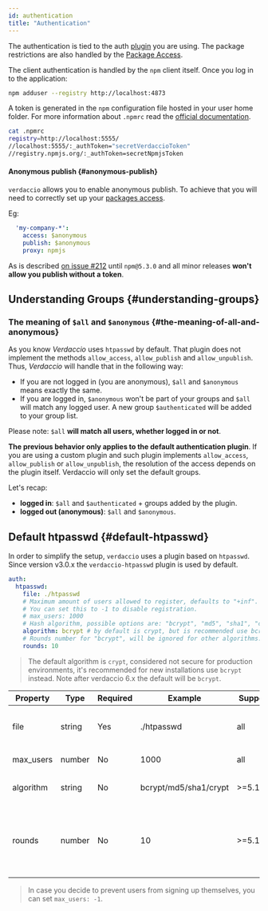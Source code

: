 ```yaml
---
id: authentication
title: "Authentication"
---
```


The authentication is tied to the auth [plugin](plugins.md) you are using. The package restrictions are also handled by the [Package Access](packages.md).

The client authentication is handled by the `npm` client itself. Once you log in to the application:

```bash
npm adduser --registry http://localhost:4873
```

A token is generated in the `npm` configuration file hosted in your user home folder. For more information about `.npmrc` read the [official documentation](https://docs.npmjs.com/files/npmrc).

```bash
cat .npmrc
registry=http://localhost:5555/
//localhost:5555/:_authToken="secretVerdaccioToken"
//registry.npmjs.org/:_authToken=secretNpmjsToken
```

#### Anonymous publish {#anonymous-publish}

`verdaccio` allows you to enable anonymous publish. To achieve that you will need to correctly set up your [packages access](packages.md).

Eg:

```yaml
  'my-company-*':
    access: $anonymous
    publish: $anonymous
    proxy: npmjs
```

As is described [on issue #212](https://github.com/verdaccio/verdaccio/issues/212#issuecomment-308578500) until `npm@5.3.0` and all minor releases **won't allow you publish without a token**.

## Understanding Groups {#understanding-groups}

### The meaning of `$all` and `$anonymous` {#the-meaning-of-all-and-anonymous}

As you know *Verdaccio* uses `htpasswd` by default. That plugin does not implement the methods `allow_access`, `allow_publish` and `allow_unpublish`.
Thus, *Verdaccio* will handle that in the following way:

* If you are not logged in (you are anonymous), `$all` and `$anonymous` means exactly the same.
* If you are logged in, `$anonymous` won't be part of your groups and `$all` will match any logged user. A new group `$authenticated` will be added to your group list.

Please note: `$all` **will match all users, whether logged in or not**.

**The previous behavior only applies to the default authentication plugin**. If you are using a custom plugin and such plugin implements
`allow_access`, `allow_publish` or `allow_unpublish`, the resolution of the access depends on the plugin itself. Verdaccio will only set the default groups.

Let's recap:

* **logged in**: `$all` and `$authenticated` + groups added by the plugin.
* **logged out (anonymous)**: `$all` and `$anonymous`.

## Default htpasswd {#default-htpasswd}

In order to simplify the setup, `verdaccio` uses a plugin based on `htpasswd`. Since version v3.0.x the `verdaccio-htpasswd` plugin
is used by default.

```yaml
auth:
  htpasswd:
    file: ./htpasswd
    # Maximum amount of users allowed to register, defaults to "+inf".
    # You can set this to -1 to disable registration.
    # max_users: 1000
    # Hash algorithm, possible options are: "bcrypt", "md5", "sha1", "crypt".
    algorithm: bcrypt # by default is crypt, but is recommended use bcrypt for new installations
    # Rounds number for "bcrypt", will be ignored for other algorithms.
    rounds: 10    
```

> The default algorithm is `crypt`, considered not secure for production environments, it's recommended for new installations use `bcrypt` instead. Note after verdaccio 6.x
the default will be `bcrypt`.

Property | Type | Required | Example | Support | Description
--- | --- | --- | --- | --- | ---
file | string | Yes | ./htpasswd | all | file that host the encrypted credentials
max_users | number | No | 1000 | all | set limit of users
algorithm | string | No | bcrypt/md5/sha1/crypt | >=5.13.0 | set hasing password algorithm
rounds | number | No | 10 | >=5.13.0 | Rounds number for "bcrypt", will be ignored for other algorithms

> In case you decide to prevent users from signing up themselves, you can set `max_users: -1`.
